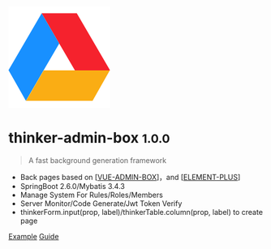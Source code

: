 ![logo](_assets/logo.svg)

# thinker-admin-box <small>1.0.0</small>

> A fast background generation framework

- Back pages based on [[VUE-ADMIN-BOX](https://github.com/yirius/vue-admin-box/tree/thinker)]，and [[ELEMENT-PLUS](https://github.com/element-plus/element-plus)]
- SpringBoot 2.6.0/Mybatis 3.4.3
- Manage System For Rules/Roles/Members 
- Server Monitor/Code Generate/Jwt Token Verify
- thinkerForm.input(prop, label)/thinkerTable.column(prop, label) to create page

[Example](/zh-cn/code/example.md)
[Guide](/zh-cn/guide/guide.md)